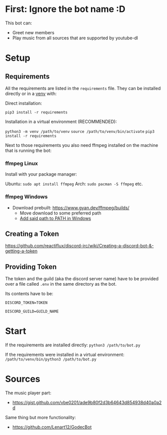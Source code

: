 # First: Ignore the bot name :D

This bot can:
* Greet new members
* Play music from all sources that are supported by youtube-dl

# Setup

## Requirements

All the requirements are listed in the `requirements` file.
They can be installed directly or in a [venv](https://docs.python.org/3/library/venv.html) with:

Direct installation:

`pip3 install -r requirements`

Installation in a virtual environment (RECOMMENDED):

`python3 -m venv /path/to/venv`
`source /path/to/venv/bin/activate`
`pip3 install -r requirements`

Next to those requirements you also need ffmpeg installed on the machine that is running the bot:

### ffmpeg Linux

Install with your package manager:

Ubuntu: `sudo apt install ffmpeg`
Arch: `sudo pacman -S ffmpeg`
etc.

### ffmpeg Windows 

* Download prebuilt: https://www.gyan.dev/ffmpeg/builds/
    * Move download to some preferred path
    * [Add said path to PATH in Windows](https://docs.microsoft.com/en-us/previous-versions/office/developer/sharepoint-2010/ee537574(v=office.14))

## Creating a Token

https://github.com/reactiflux/discord-irc/wiki/Creating-a-discord-bot-&-getting-a-token

## Providing Token

The token and the guild (aka the discord server name) have to be provided over a file called `.env` in the same directory as the bot.

Its contents have to be:

`DISCORD_TOKEN=TOKEN` 

`DISCORD_GUILD=GUILD_NAME` 

# Start

If the requirements are installed directly:
`python3 /path/to/bot.py`

If the requirements were installed in a virtual environment:
`/path/to/venv/bin/python3 /path/to/bot.py`

# Sources

The music player part:
- https://gist.github.com/vbe0201/ade9b80f2d3b64643d854938d40a0a2d

Same thing but more functionality:
- https://github.com/Lenart12/GodecBot


